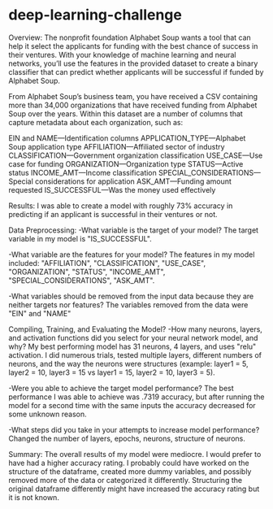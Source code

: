 # deep-learning-challenge

Overview:
The nonprofit foundation Alphabet Soup wants a tool that can help it select the applicants for funding with the best chance of success in their ventures. With your knowledge of machine learning and neural networks, you’ll use the features in the provided dataset to create a binary classifier that can predict whether applicants will be successful if funded by Alphabet Soup.

From Alphabet Soup’s business team, you have received a CSV containing more than 34,000 organizations that have received funding from Alphabet Soup over the years. Within this dataset are a number of columns that capture metadata about each organization, such as:

EIN and NAME—Identification columns
APPLICATION_TYPE—Alphabet Soup application type
AFFILIATION—Affiliated sector of industry
CLASSIFICATION—Government organization classification
USE_CASE—Use case for funding
ORGANIZATION—Organization type
STATUS—Active status
INCOME_AMT—Income classification
SPECIAL_CONSIDERATIONS—Special considerations for application
ASK_AMT—Funding amount requested
IS_SUCCESSFUL—Was the money used effectively

Results: I was able to create a model with roughly 73% accuracy in predicting if an applicant is successful in their ventures or not.

Data Preprocessing:
  -What variable is the target of your model? The target variable in my model is "IS_SUCCESSFUL".
  
  -What variable are the features for your model? The features in my model included: "AFFILIATION", "CLASSIFICATION", "USE_CASE", "ORGANIZATION", "STATUS", "INCOME_AMT", "SPECIAL_CONSIDERATIONS", "ASK_AMT".
  
  -What variables should be removed from the input data because they are neither targets nor features? The variables removed from the data were "EIN" and "NAME" 

Compiling, Training, and Evaluating the Model?
  -How many neurons, layers, and activation functions did you select for your neural network model, and why? My best performing model has 31 neurons, 4 layers, and uses "relu" activation. I did numerous trials, tested multiple layers, different numbers of neurons, and the way the neurons were structures (example: layer1 = 5, layer2 = 10, layer3 = 15 vs layer1 = 15, layer2 = 10, layer3 = 5).
  
  -Were you able to achieve the target model performance? The best performance I was able to achieve was .7319 accuracy, but after running the model for a second time with the same inputs the accuracy decreased for some unknown reason.
  
  -What steps did you take in your attempts to increase model performance? Changed the number of layers, epochs, neurons, structure of neurons.

Summary: 
The overall results of my model were mediocre. I would prefer to have had a higher accuracy rating. I probably could have worked on the structure of the dataframe, created more dummy variables, and possibly removed more of the data or categorized it differently. Structuring the original dataframe differently might have increased the accuracy rating but it is not known.
